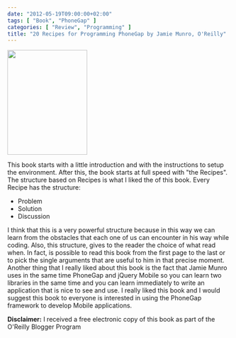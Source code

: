 ```yaml
---
date: "2012-05-19T09:00:00+02:00"
tags: [ "Book", "PhoneGap" ]
categories: [ "Review", "Programming" ]
title: "20 Recipes for Programming PhoneGap by Jamie Munro, O'Reilly"
---
```

<img class="alignleft" alt="" src="http://akamaicovers.oreilly.com/images/9781449319540/cat.gif" width="180" height="236" />

This book starts with a little introduction and with the instructions to setup the environment.
After this, the book starts at full speed with "the Recipes".
The structure based on Recipes is what I liked the of this book.
Every Recipe has the structure:

* Problem
* Solution
* Discussion

I think that this is a very powerful structure because in this way we can learn from the obstacles that each one of us can encounter in his way while coding.
Also, this structure, gives to the reader the choice of what read when.
In fact, is possible to read this book from the first page to the last or to pick the single arguments that are useful to him in that precise moment.
Another thing that I really liked about this book is the fact that Jamie Munro uses in the same time PhoneGap and jQuery Mobile so you can learn two libraries in the same time and you can learn immediately to write an application that is nice to see and use.
I really liked this book and I would suggest this book to everyone is interested in using the PhoneGap framework to develop Mobile applications.

**Disclaimer:** I received a free electronic copy of this book as part of the O'Reilly Blogger Program
